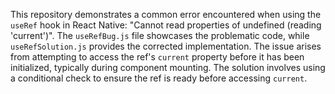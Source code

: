 This repository demonstrates a common error encountered when using the `useRef` hook in React Native: "Cannot read properties of undefined (reading 'current')". The `useRefBug.js` file showcases the problematic code, while `useRefSolution.js` provides the corrected implementation.  The issue arises from attempting to access the ref's `current` property before it has been initialized, typically during component mounting. The solution involves using a conditional check to ensure the ref is ready before accessing `current`.